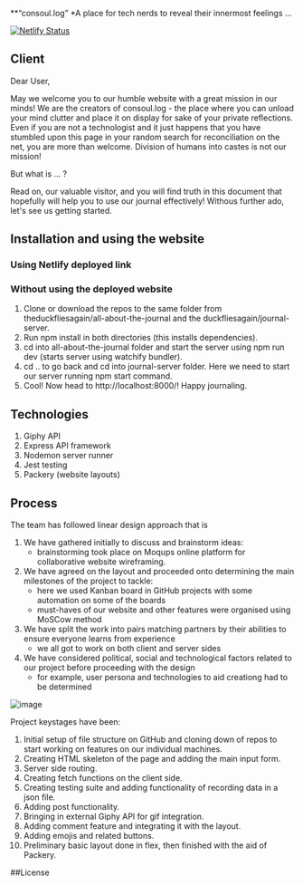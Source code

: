 **“consoul.log”
*A place for tech nerds to reveal their innermost feelings ...

[![Netlify Status](https://api.netlify.com/api/v1/badges/dafd330d-8703-4f6d-a426-d9a0682089eb/deploy-status)](https://app.netlify.com/sites/peaceful-hoover-3dc7e0/deploys)

## Client

Dear User,

May we welcome you to our humble website with a great mission in our minds! We are the creators of consoul.log - the place where you can unload your mind clutter and place it on display for sake of your private reflections. Even if you are not a technologist and it just happens that you have stumbled upon this page in your random search for reconciliation on the net, you are more than welcome. Division of humans into castes is not our mission!

But what is ... ?

Read on, our valuable visitor, and you will find truth in this document that hopefully will help you to use our journal effectively! Withous further ado, let's see us getting started.

## Installation and using the website
 
 ### Using Netlify deployed link
 <link></link>
 
 ### Without using the deployed website
 1. Clone or download the repos to the same folder from theduckfliesagain/all-about-the-journal and the duckfliesagain/journal-server.
 2. Run npm install in both directories (this installs dependencies).
 3. cd into all-about-the-journal folder and start the server using npm run dev (starts server using watchify bundler).
 4. cd .. to go back and cd into journal-server folder. Here we need to start our server running npm start command.
 5. Cool! Now head to http://localhost:8000/! Happy journaling.

## Technologies

 1. Giphy API
 2. Express API framework
 3. Nodemon server runner
 4. Jest testing 
 5. Packery (website layouts) 

## Process

The team has followed linear design approach that is 
 1) We have gathered initially to discuss and brainstorm ideas:
    - brainstorming took place on Moqups online platform for collaborative website wireframing.
 2) We have agreed on the layout and proceeded onto determining the main milestones of the project to tackle:
    - here we used Kanban board in GitHub projects with some automation on some of the boards
    - must-haves of our website and other features were organised using MoSCow method
 3) We have split the work into pairs matching partners by their abilities to ensure everyone learns from experience
    - we all got to work on both client and server sides
 5) We have considered political, social and technological factors related to our project before proceeding with the design
    - for example, user persona and technologies to aid creationg had to be determined  

![image](https://i.imgur.com/oUPyjN2.jpg)

Project keystages have been:
 1. Initial setup of file structure on GitHub and cloning down of repos to start working on features on our individual machines.
 2. Creating HTML skeleton of the page and adding the main input form. 
 3. Server side routing.
 4. Creating fetch functions on the client side.
 5. Creating testing suite and adding functionality of recording data in a json file.
 6. Adding post functionality.
 7. Bringing in external Giphy API for gif integration.
 8. Adding comment feature and integrating it with the layout.
 9. Adding emojis and related buttons.
 10. Preliminary basic layout done in flex, then finished with the aid of Packery.




##License


        
